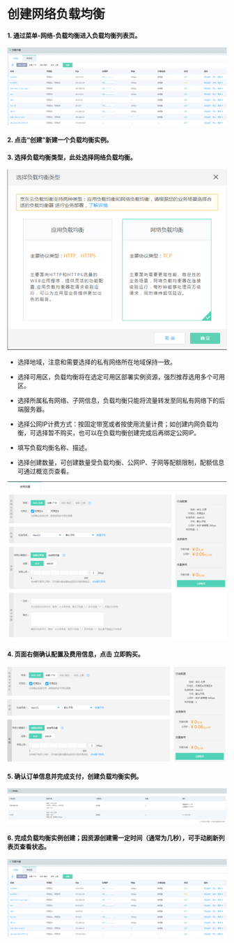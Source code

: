 # 创建网络负载均衡

#### 1. 通过菜单-网络-负载均衡进入负载均衡列表页。
 ![NLB列表页](../../../../image/Networking/NLB/NLB-List.png)

#### 2. 点击“创建”新建一个负载均衡实例。

#### 3. 选择负载均衡类型，此处选择网络负载均衡。
  ![NLB列表页](../../../../image/Networking/NLB/NLB-ChooseLB.png)

- 选择地域，注意和需要选择的私有网络所在地域保持一致。

- 选择可用区，负载均衡将在选定可用区部署实例资源，强烈推荐选用多个可用区。

- 选择所属私有网络、子网信息，负载均衡只能将流量转发至同私有网络下的后端服务器。

- 选择公网IP计费方式：按固定带宽或者按使用流量计费；如创建内网负载均衡，可选择暂不购买，也可以在负载均衡创建完成后再绑定公网IP。

- 填写负载均衡名称、描述。

- 选择创建数量，可创建数量受负载均衡、公网IP、子网等配额限制，配额信息可通过概览页查看。

 ![NLB创建设置](../../../../image/Networking/NLB/NLB-InstanceCreate.png)
   
#### 4. 页面右侧确认配置及费用信息，点击 **立即购买**。
 ![NLB购买](../../../../image/Networking/NLB/NLB-BuyInfo.png)

#### 5. 确认订单信息并完成支付，创建负载均衡实例。
 ![NLB确认订单](../../../../image/Networking/NLB/NLB-BuyConfirm.png)

#### 6. 完成负载均衡实例创建；因资源创建需一定时间（通常为几秒），可手动刷新列表页查看状态。
![NLB创建完成](../../../../image/Networking/NLB/NLB-List.png)
